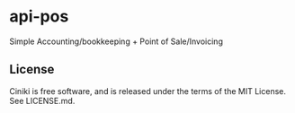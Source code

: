 api-pos
=======

Simple Accounting/bookkeeping + Point of Sale/Invoicing

License
-------
Ciniki is free software, and is released under the terms of the MIT License. See LICENSE.md.
